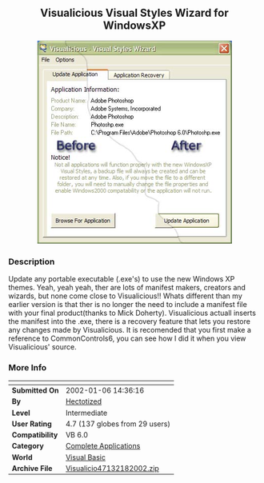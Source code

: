 ﻿<div align="center">

## Visualicious Visual Styles Wizard for WindowsXP

<img src="PIC200218033503844.jpg">
</div>

### Description

Update any portable executable (.exe's) to use the new Windows XP themes. Yeah, yeah yeah, ther are lots of manifest makers, creators and wizards, but none come close to Visualicious!! Whats different than my earlier version is that ther is no longer the need to include a manifest file with your final product(thanks to Mick Doherty). Visualicious actuall inserts the manifest into the .exe, there is a recovery feature that lets you restore any changes made by Visualicious. It is recomended that you first make a reference to CommonControls6, you can see how I did it when you view Visualicious' source.
 
### More Info
 


<span>             |<span>
---                |---
**Submitted On**   |2002-01-06 14:36:16
**By**             |[Hectotized](https://github.com/Planet-Source-Code/PSCIndex/blob/master/ByAuthor/hectotized.md)
**Level**          |Intermediate
**User Rating**    |4.7 (137 globes from 29 users)
**Compatibility**  |VB 6\.0
**Category**       |[Complete Applications](https://github.com/Planet-Source-Code/PSCIndex/blob/master/ByCategory/complete-applications__1-27.md)
**World**          |[Visual Basic](https://github.com/Planet-Source-Code/PSCIndex/blob/master/ByWorld/visual-basic.md)
**Archive File**   |[Visualicio47132182002\.zip](https://github.com/Planet-Source-Code/hectotized-visualicious-visual-styles-wizard-for-windowsxp__1-30551/archive/master.zip)








